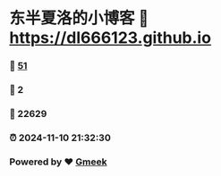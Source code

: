 # 东半夏洛的小博客 :link: https://dl666123.github.io 
### :page_facing_up: [51](https://dl666123.github.io/tag.html) 
### :speech_balloon: 2 
### :hibiscus: 22629 
### :alarm_clock: 2024-11-10 21:32:30 
### Powered by :heart: [Gmeek](https://github.com/Meekdai/Gmeek)
